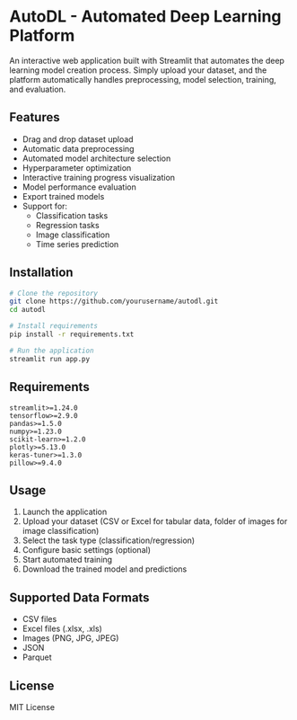 # AutoDL - Automated Deep Learning Platform

An interactive web application built with Streamlit that automates the deep learning model creation process. Simply upload your dataset, and the platform automatically handles preprocessing, model selection, training, and evaluation.

## Features

- Drag and drop dataset upload
- Automatic data preprocessing
- Automated model architecture selection
- Hyperparameter optimization
- Interactive training progress visualization
- Model performance evaluation
- Export trained models
- Support for:
  - Classification tasks
  - Regression tasks
  - Image classification
  - Time series prediction

## Installation

```bash
# Clone the repository
git clone https://github.com/yourusername/autodl.git
cd autodl

# Install requirements
pip install -r requirements.txt

# Run the application
streamlit run app.py
```

## Requirements

```
streamlit>=1.24.0
tensorflow>=2.9.0
pandas>=1.5.0
numpy>=1.23.0
scikit-learn>=1.2.0
plotly>=5.13.0
keras-tuner>=1.3.0
pillow>=9.4.0
```

## Usage

1. Launch the application
2. Upload your dataset (CSV or Excel for tabular data, folder of images for image classification)
3. Select the task type (classification/regression)
4. Configure basic settings (optional)
5. Start automated training
6. Download the trained model and predictions

## Supported Data Formats

- CSV files
- Excel files (.xlsx, .xls)
- Images (PNG, JPG, JPEG)
- JSON
- Parquet

## License

MIT License

